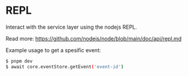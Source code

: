 # REPL

Interact with the service layer using the nodejs REPL.

Read more: https://github.com/nodejs/node/blob/main/doc/api/repl.md

Example usage to get a spesific event:
```bash 
$ pnpm dev
$ await core.eventStore.getEvent('event-id')
```